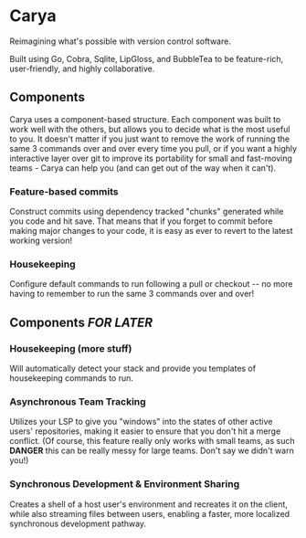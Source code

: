 # Carya
Reimagining what's possible with version control software.

Built using Go, Cobra, Sqlite, LipGloss, and BubbleTea to be feature-rich, user-friendly, and highly collaborative.

## Components
Carya uses a component-based structure. Each component was built to work well with the others, but allows you to decide what is the most useful to you. It doesn't matter if you just want to remove the work of running the same 3 commands over and over every time you pull, or if you want a highly interactive layer over git to improve its portability for small and fast-moving teams - Carya can help you (and can get out of the way when it can't).

### Feature-based commits
Construct commits using dependency tracked "chunks" generated while you code and hit save. That means that if you forget to commit before making major changes to your code, it is easy as ever to revert to the latest working version!

### Housekeeping
Configure default commands to run following a pull or checkout -- no more having to remember to run the same 3 commands over and over!



## Components *FOR LATER*
### Housekeeping (more stuff)
Will automatically detect your stack and provide you templates of housekeeping commands to run.

### Asynchronous Team Tracking
Utilizes your LSP to give you "windows" into the states of other active users' repositories, making it easier to ensure that you don't hit a merge conflict. (Of course, this feature really only works with small teams, as such **DANGER** this can be really messy for large teams. Don't say we didn't warn you!)

### Synchronous Development & Environment Sharing
Creates a shell of a host user's environment and recreates it on the client, while also streaming files between users, enabling a faster, more localized synchronous development pathway.
